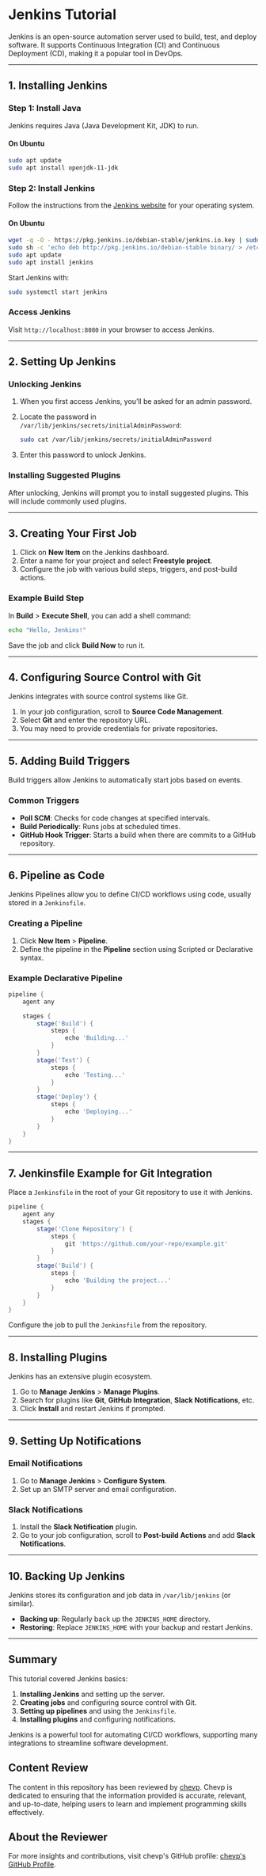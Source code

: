 
# Jenkins Tutorial

Jenkins is an open-source automation server used to build, test, and deploy software. It supports Continuous Integration (CI) and Continuous Deployment (CD), making it a popular tool in DevOps.

---

## 1. Installing Jenkins

### Step 1: Install Java

Jenkins requires Java (Java Development Kit, JDK) to run.

#### On Ubuntu

```bash
sudo apt update
sudo apt install openjdk-11-jdk
```

### Step 2: Install Jenkins

Follow the instructions from the [Jenkins website](https://www.jenkins.io/download/) for your operating system.

#### On Ubuntu

```bash
wget -q -O - https://pkg.jenkins.io/debian-stable/jenkins.io.key | sudo apt-key add -
sudo sh -c 'echo deb http://pkg.jenkins.io/debian-stable binary/ > /etc/apt/sources.list.d/jenkins.list'
sudo apt update
sudo apt install jenkins
```

Start Jenkins with:

```bash
sudo systemctl start jenkins
```

### Access Jenkins

Visit `http://localhost:8080` in your browser to access Jenkins.

---

## 2. Setting Up Jenkins

### Unlocking Jenkins

1. When you first access Jenkins, you’ll be asked for an admin password.
2. Locate the password in `/var/lib/jenkins/secrets/initialAdminPassword`:

    ```bash
    sudo cat /var/lib/jenkins/secrets/initialAdminPassword
    ```

3. Enter this password to unlock Jenkins.

### Installing Suggested Plugins

After unlocking, Jenkins will prompt you to install suggested plugins. This will include commonly used plugins.

---

## 3. Creating Your First Job

1. Click on **New Item** on the Jenkins dashboard.
2. Enter a name for your project and select **Freestyle project**.
3. Configure the job with various build steps, triggers, and post-build actions.

### Example Build Step

In **Build** > **Execute Shell**, you can add a shell command:

```bash
echo "Hello, Jenkins!"
```

Save the job and click **Build Now** to run it.

---

## 4. Configuring Source Control with Git

Jenkins integrates with source control systems like Git.

1. In your job configuration, scroll to **Source Code Management**.
2. Select **Git** and enter the repository URL.
3. You may need to provide credentials for private repositories.

---

## 5. Adding Build Triggers

Build triggers allow Jenkins to automatically start jobs based on events.

### Common Triggers

- **Poll SCM**: Checks for code changes at specified intervals.
- **Build Periodically**: Runs jobs at scheduled times.
- **GitHub Hook Trigger**: Starts a build when there are commits to a GitHub repository.

---

## 6. Pipeline as Code

Jenkins Pipelines allow you to define CI/CD workflows using code, usually stored in a `Jenkinsfile`.

### Creating a Pipeline

1. Click **New Item** > **Pipeline**.
2. Define the pipeline in the **Pipeline** section using Scripted or Declarative syntax.

### Example Declarative Pipeline

```groovy
pipeline {
    agent any

    stages {
        stage('Build') {
            steps {
                echo 'Building...'
            }
        }
        stage('Test') {
            steps {
                echo 'Testing...'
            }
        }
        stage('Deploy') {
            steps {
                echo 'Deploying...'
            }
        }
    }
}
```

---

## 7. Jenkinsfile Example for Git Integration

Place a `Jenkinsfile` in the root of your Git repository to use it with Jenkins.

```groovy
pipeline {
    agent any
    stages {
        stage('Clone Repository') {
            steps {
                git 'https://github.com/your-repo/example.git'
            }
        }
        stage('Build') {
            steps {
                echo 'Building the project...'
            }
        }
    }
}
```

Configure the job to pull the `Jenkinsfile` from the repository.

---

## 8. Installing Plugins

Jenkins has an extensive plugin ecosystem.

1. Go to **Manage Jenkins** > **Manage Plugins**.
2. Search for plugins like **Git**, **GitHub Integration**, **Slack Notifications**, etc.
3. Click **Install** and restart Jenkins if prompted.

---

## 9. Setting Up Notifications

### Email Notifications

1. Go to **Manage Jenkins** > **Configure System**.
2. Set up an SMTP server and email configuration.

### Slack Notifications

1. Install the **Slack Notification** plugin.
2. Go to your job configuration, scroll to **Post-build Actions** and add **Slack Notifications**.

---

## 10. Backing Up Jenkins

Jenkins stores its configuration and job data in `/var/lib/jenkins` (or similar).

- **Backing up**: Regularly back up the `JENKINS_HOME` directory.
- **Restoring**: Replace `JENKINS_HOME` with your backup and restart Jenkins.

---

## Summary

This tutorial covered Jenkins basics:

1. **Installing Jenkins** and setting up the server.
2. **Creating jobs** and configuring source control with Git.
3. **Setting up pipelines** and using the `Jenkinsfile`.
4. **Installing plugins** and configuring notifications.

Jenkins is a powerful tool for automating CI/CD workflows, supporting many integrations to streamline software development.

## Content Review

The content in this repository has been reviewed by [chevp](https://github.com/chevp). Chevp is dedicated to ensuring that the information provided is accurate, relevant, and up-to-date, helping users to learn and implement programming skills effectively.

## About the Reviewer

For more insights and contributions, visit chevp's GitHub profile: [chevp's GitHub Profile](https://github.com/chevp).

